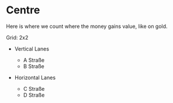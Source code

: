 # Centre

Here is where we count where the money gains value, like on gold.

Grid: 2x2

* Vertical Lanes
    - A Straße
    - B Straße

* Horizontal Lanes
    - C Straße
    - D Straße
